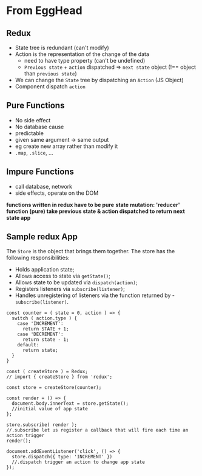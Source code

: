 # From EggHead

## Redux
- State tree is redundant (can't modify)
- Action is the representation of the change of the data
	- need to have type property (can't be undefined)
  - ```Previous state``` + ```action``` dispatched => ```next state``` object (!== object than ```previous state```)
- We can change the ```State``` tree by dispatching an ```Action``` (JS Object)
- Component dispatch ```action```

## Pure Functions
- No side effect
- No database cause
- predictable
- given same argument -> same output
- eg create new array rather than modify it
- ```.map```, ```.slice```, ...

## Impure Functions
- call database, network
- side effects, operate on the DOM

__functions written in redux have to be pure__
__state mutation: 'reducer' function (pure) take previous state & action dispatched
to return next state app__

## Sample redux App

The ```Store``` is the object that brings them together. The store has the following responsibilities:

- Holds application state;
- Allows access to state via ```getState()```;
- Allows state to be updated via ```dispatch(action)```;
- Registers listeners via ```subscribe(listener)```;
- Handles unregistering of listeners via the function returned by - ```subscribe(listener)```.

```
const counter = ( state = 0, action ) => {
  switch ( action.type ) {
    case 'INCREMENT':
      return STATE + 1;
    case 'DECREMENT':
      return state - 1;
    default:
      return state;
  }
}

const ( createStore ) = Redux;
// import { createStore } from 'redux';

const store = createStore(counter);

const render = () => {
  document.body.innerText = store.getState();
  //initial value of app state
};

store.subscribe( render );
//.subscribe let us register a callback that will fire each time an action trigger
render();

document.addEventListener('click', () => {
  store.dispatch({ type: 'INCREMENT' })
  //.dispatch trigger an action to change app state
});
```

